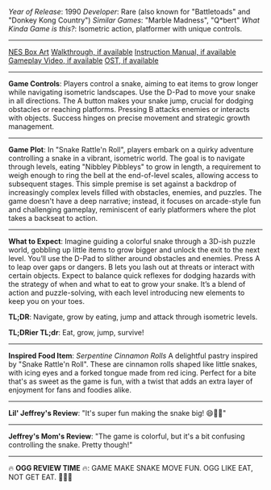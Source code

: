 *Year of Release*: 1990
*Developer*: Rare (also known for "Battletoads" and "Donkey Kong Country")
*Similar Games*: "Marble Madness", "Q*bert"
*What Kinda Game is this?*: Isometric action, platformer with unique controls.

---
[NES Box Art](https://www.google.com/search?tbm=isch&q=NES+Box+Art+Snake+Rattle'n+Roll) 
[Walkthrough, if available](https://www.google.com/search?q=Walkthrough+NES+Snake+Rattle'n+Roll)
[Instruction Manual, if available](https://www.google.com/search?q=NES+Instruction+Manual+Snake+Rattle'n+Roll)
[Gameplay Video, if available](https://www.youtube.com/results?search_query=gameplay+NES+Snake+Rattle'n+Roll) 
[OST, if available](https://www.youtube.com/results?search_query=OST+NES+Snake+Rattle'n+Roll)

- - -
**Game Controls**:
Players control a snake, aiming to eat items to grow longer while navigating isometric landscapes. Use the D-Pad to move your snake in all directions. The A button makes your snake jump, crucial for dodging obstacles or reaching platforms. Pressing B attacks enemies or interacts with objects. Success hinges on precise movement and strategic growth management.

- - -
**Game Plot**: 
In "Snake Rattle'n Roll", players embark on a quirky adventure controlling a snake in a vibrant, isometric world. The goal is to navigate through levels, eating "Nibbley Pibbleys" to grow in length, a requirement to weigh enough to ring the bell at the end-of-level scales, allowing access to subsequent stages. This simple premise is set against a backdrop of increasingly complex levels filled with obstacles, enemies, and puzzles. The game doesn't have a deep narrative; instead, it focuses on arcade-style fun and challenging gameplay, reminiscent of early platformers where the plot takes a backseat to action.

- - -
**What to Expect**: 
Imagine guiding a colorful snake through a 3D-ish puzzle world, gobbling up little items to grow bigger and unlock the exit to the next level. You’ll use the D-Pad to slither around obstacles and enemies. Press A to leap over gaps or dangers. B lets you lash out at threats or interact with certain objects. Expect to balance quick reflexes for dodging hazards with the strategy of when and what to eat to grow your snake. It’s a blend of action and puzzle-solving, with each level introducing new elements to keep you on your toes.

**TL;DR**: Navigate, grow by eating, jump and attack through isometric levels.

**TL;DRier TL;dr**: Eat, grow, jump, survive!

---
**Inspired Food Item**: *Serpentine Cinnamon Rolls*
A delightful pastry inspired by "Snake Rattle'n Roll". These are cinnamon rolls shaped like little snakes, with icing eyes and a forked tongue made from red icing. Perfect for a bite that's as sweet as the game is fun, with a twist that adds an extra layer of enjoyment for fans and foodies alike.

---
**Lil' Jeffrey's Review**: "It's super fun making the snake big! 😄🐍🌈"

---
**Jeffrey's Mom's Review**: "The game is colorful, but it's a bit confusing controlling the snake. Pretty though!"

---
🔥 **OGG REVIEW TIME** 🔥: GAME MAKE SNAKE MOVE FUN. OGG LIKE EAT, NOT GET EAT. 🐍🍖🔥